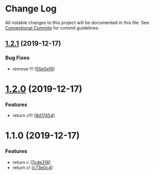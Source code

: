 # Change Log

All notable changes to this project will be documented in this file.
See [Conventional Commits](https://conventionalcommits.org) for commit guidelines.

## [1.2.1](https://github.com/koba04/lerna-yarn-sandbox/compare/@koba04/lerna-yarn-sandbox-package-c@1.2.0...@koba04/lerna-yarn-sandbox-package-c@1.2.1) (2019-12-17)


### Bug Fixes

* remove !!! ([55e5ef6](https://github.com/koba04/lerna-yarn-sandbox/commit/55e5ef6b3bce9828ecf086bf66cbec828c52635c))





# [1.2.0](https://github.com/koba04/lerna-yarn-sandbox/compare/@koba04/lerna-yarn-sandbox-package-c@1.1.0...@koba04/lerna-yarn-sandbox-package-c@1.2.0) (2019-12-17)


### Features

* return c!!! ([8d17454](https://github.com/koba04/lerna-yarn-sandbox/commit/8d174546d0175275e45fa7c62deab284d46883cd))





# 1.1.0 (2019-12-17)


### Features

* return c ([7cde318](https://github.com/koba04/lerna-yarn-sandbox/commit/7cde318fb3b287c9c0600886757de5d5840c566a))
* return c! ([c73e0c4](https://github.com/koba04/lerna-yarn-sandbox/commit/c73e0c49c2e109a9d6c9c9687ca352c689d4cae7))
